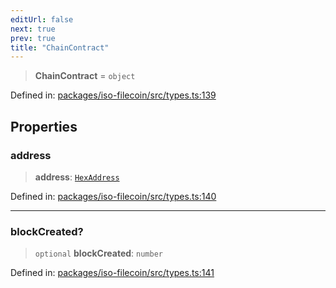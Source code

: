 ```yaml
---
editUrl: false
next: true
prev: true
title: "ChainContract"
---
```


> **ChainContract** = `object`

Defined in: [packages/iso-filecoin/src/types.ts:139](https://github.com/hugomrdias/filecoin/blob/main/packages/iso-filecoin/src/types.ts#L139)

## Properties

### address

> **address**: [`HexAddress`](/api/iso-filecoin/types/type-aliases/hexaddress/)

Defined in: [packages/iso-filecoin/src/types.ts:140](https://github.com/hugomrdias/filecoin/blob/main/packages/iso-filecoin/src/types.ts#L140)

***

### blockCreated?

> `optional` **blockCreated**: `number`

Defined in: [packages/iso-filecoin/src/types.ts:141](https://github.com/hugomrdias/filecoin/blob/main/packages/iso-filecoin/src/types.ts#L141)
